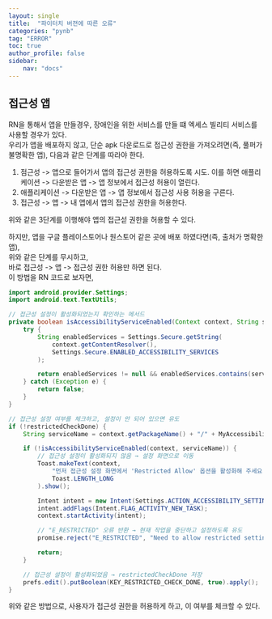 ```yaml
---
layout: single
title:  "파이터치 버젼에 따른 오류"
categories: "pynb"
tag: "ERROR"
toc: true
author_profile: false
sidebar:
    nav: "docs"
---
```


## 접근성 앱

RN을 통해서 앱을 만들경우, 장애인을 위한 서비스를 만들 떄 엑세스 빌리티 서비스를 사용할 경우가 있다.  
우리가 앱을 배포하지 않고, 단순 apk 다운로드로 접근성 권한을 가져오려면(즉, 풀퍼가 불명확한 앱), 다음과 같은 단계를 따라야 한다.  

1. 점근성 -> 앱으로 들어가서 앱의 접근성 권한을 허용하도록 시도. 이를 하면 애플리케이션 -> 다운받은 앱 -> 앱 정보에서 접근성 허용이 열린다.  
2. 애플리케이션 -> 다운받은 앱 -> 앱 정보에서 접근성 사용 허용을 구른다.  
3. 접근성 -> 앱 -> 내 앱에서 앱의 접근성 권한을 허용한다.  

위와 같은 3단계를 이행해야 앱의 접근섣 권한을 허용할 수 있다.  

하지만, 앱을 구글 플레이스토어나 원스토어 같은 곳에 배포 하였다면(즉, 출처가 명확한 앱),  
위와 같은 단계를 무시하고,  
바로 접근성 -> 앱 -> 접근성 권한 허용만 하면 된다.  
이 방법을 RN 코드로 보자면,  

```java
import android.provider.Settings;
import android.text.TextUtils;

// 접근성 설정이 활성화되었는지 확인하는 메서드
private boolean isAccessibilityServiceEnabled(Context context, String serviceName) {
    try {
        String enabledServices = Settings.Secure.getString(
            context.getContentResolver(),
            Settings.Secure.ENABLED_ACCESSIBILITY_SERVICES
        );

        return enabledServices != null && enabledServices.contains(serviceName);
    } catch (Exception e) {
        return false;
    }
}

// 접근성 설정 여부를 체크하고, 설정이 안 되어 있으면 유도
if (!restrictedCheckDone) {
    String serviceName = context.getPackageName() + "/" + MyAccessibilityService.class.getName();

    if (!isAccessibilityServiceEnabled(context, serviceName)) {
        // 접근성 설정이 활성화되지 않음 → 설정 화면으로 이동
        Toast.makeText(context,
            "먼저 접근성 설정 화면에서 'Restricted Allow' 옵션을 활성화해 주세요.",
            Toast.LENGTH_LONG
        ).show();

        Intent intent = new Intent(Settings.ACTION_ACCESSIBILITY_SETTINGS);
        intent.addFlags(Intent.FLAG_ACTIVITY_NEW_TASK);
        context.startActivity(intent);

        // "E_RESTRICTED" 오류 반환 → 현재 작업을 중단하고 설정하도록 유도
        promise.reject("E_RESTRICTED", "Need to allow restricted setting first");

        return;
    }

    // 접근성 설정이 활성화되었음 → restrictedCheckDone 저장
    prefs.edit().putBoolean(KEY_RESTRICTED_CHECK_DONE, true).apply();
}

```  

위와 같은 방법으로, 사용자가 접근성 권한을 허용하게 하고, 이 여부를 체크할 수 있다.  
